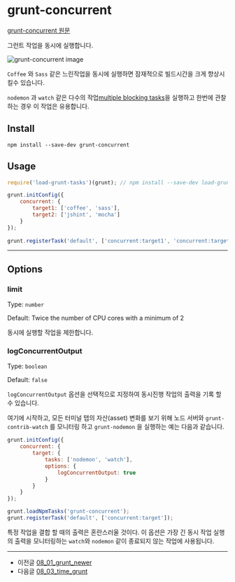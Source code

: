 # grunt-concurrent

[grunt-concurrent 원문](https://github.com/sindresorhus/grunt-concurrent)

그런트 작업을 동시에 실행합니다.


![grunt-concurrent image](https://raw.githubusercontent.com/sindresorhus/grunt-concurrent/master/screenshot.png)


`Coffee` 와 `Sass` 같은 느린작업을 동시에 실행하면 잠재적으로 빌드시간을 크게 향상시킬수 있습니다.

`nodemon` 과 `watch` 같은 다수의 작업[multiple blocking tasks](https://www.npmjs.com/package/grunt-concurrent#logconcurrentoutput)을 실행하고 한번에 관찰하는 경우 이 작업은 유용합니다.




## Install

```
npm install --save-dev grunt-concurrent
```


## Usage

```javascript
require('load-grunt-tasks')(grunt); // npm install --save-dev load-grunt-tasks 과 같은 겁니다.

grunt.initConfig({
    concurrent: {
        target1: ['coffee', 'sass'],
        target2: ['jshint', 'mocha']
    }
});
 
grunt.registerTask('default', ['concurrent:target1', 'concurrent:target2']);
```

***


## Options



### limit

Type: `number`

Default: Twice the number of CPU cores with a minimum of 2

동시에 실행할 작업을 제한합니다.



### logConcurrentOutput

Type: `boolean`

Default: `false`

`logConcurrentOutput` 옵션을 선택적으로 지정하여 동시진행 작업의 출력을 기록 할 수 있습니다.

여기에 시작하고, 모든 터미널 탭의 자산(asset) 변화를 보기 위해 노드 서버와 `grunt-contrib-watch` 를 모니터링 하고 `grunt-nodemon` 을 실행하는 예는 다음과 같습니다.


```javascript
grunt.initConfig({
    concurrent: {
        target: {
            tasks: ['nodemon', 'watch'],
            options: {
                logConcurrentOutput: true
            }
        }
    }
});

grunt.loadNpmTasks('grunt-concurrent');
grunt.registerTask('default', ['concurrent:target']);
```

특정 작업을 결합 할 때의 출력은 혼란스러울 것이다.
이 옵션은 가장 긴 동시 작업 실행의 출력을 모니터링하는 `watch`와 `nodemon` 같이 종료되지 않는 작업에 사용됩니다.





***

- 이전글 [08_01_grunt_newer](08_01_grunt_newer.md)
- 다음글 [08_03_time_grunt](08_03_time_grunt.md)

